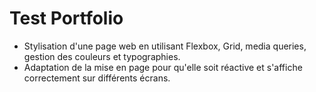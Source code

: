 # Test Portfolio
- Stylisation d'une page web en utilisant Flexbox, Grid, media queries, gestion des couleurs et typographies.
- Adaptation de la mise en page pour qu'elle soit réactive et s'affiche correctement sur différents écrans.

